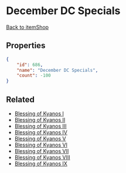 # December DC Specials

<no description available>

[Back to itemShop](../item-shops.md)

## Properties

```json
{
    "id": 686,
    "name": "December DC Specials",
    "count": -100
}
```

## Related

- [Blessing of Kyanos I](../items/20076-blessing-of-kyanos-i.md)
- [Blessing of Kyanos II](../items/20077-blessing-of-kyanos-ii.md)
- [Blessing of Kyanos III](../items/20078-blessing-of-kyanos-iii.md)
- [Blessing of Kyanos IV](../items/20079-blessing-of-kyanos-iv.md)
- [Blessing of Kyanos V](../items/20080-blessing-of-kyanos-v.md)
- [Blessing of Kyanos VI](../items/20081-blessing-of-kyanos-vi.md)
- [Blessing of Kyanos VII](../items/20082-blessing-of-kyanos-vii.md)
- [Blessing of Kyanos VIII](../items/20083-blessing-of-kyanos-viii.md)
- [Blessing of Kyanos IX](../items/20084-blessing-of-kyanos-ix.md)

